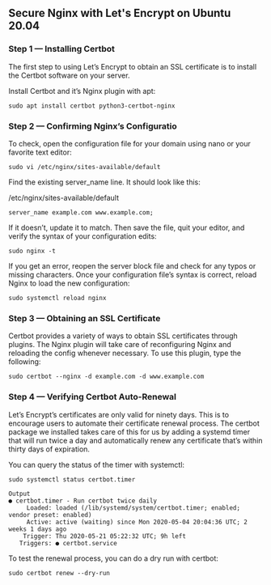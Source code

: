 ## Secure Nginx with Let's Encrypt on Ubuntu 20.04

### Step 1 — Installing Certbot
The first step to using Let’s Encrypt to obtain an SSL certificate is to install the Certbot software on your server.

Install Certbot and it’s Nginx plugin with apt:

```
sudo apt install certbot python3-certbot-nginx
```
### Step 2 — Confirming Nginx’s Configuratio

To check, open the configuration file for your domain using nano or your favorite text editor:

```
sudo vi /etc/nginx/sites-available/default
```
Find the existing server_name line. It should look like this:

/etc/nginx/sites-available/default
```
server_name example.com www.example.com;
```

If it doesn’t, update it to match. Then save the file, quit your editor, and verify the syntax of your configuration edits:

```
sudo nginx -t
```
If you get an error, reopen the server block file and check for any typos or missing characters. Once your configuration file’s syntax is correct, reload Nginx to load the new configuration:
```
sudo systemctl reload nginx
```
### Step 3 — Obtaining an SSL Certificate

Certbot provides a variety of ways to obtain SSL certificates through plugins. The Nginx plugin will take care of reconfiguring Nginx and reloading the config whenever necessary. To use this plugin, type the following:

```
sudo certbot --nginx -d example.com -d www.example.com
```

### Step 4 — Verifying Certbot Auto-Renewal

Let’s Encrypt’s certificates are only valid for ninety days. This is to encourage users to automate their certificate renewal process. The certbot package we installed takes care of this for us by adding a systemd timer that will run twice a day and automatically renew any certificate that’s within thirty days of expiration.

You can query the status of the timer with systemctl:

```
sudo systemctl status certbot.timer
```
```
Output
● certbot.timer - Run certbot twice daily
     Loaded: loaded (/lib/systemd/system/certbot.timer; enabled; vendor preset: enabled)
     Active: active (waiting) since Mon 2020-05-04 20:04:36 UTC; 2 weeks 1 days ago
    Trigger: Thu 2020-05-21 05:22:32 UTC; 9h left
   Triggers: ● certbot.service
```
To test the renewal process, you can do a dry run with certbot:

```
sudo certbot renew --dry-run
```
